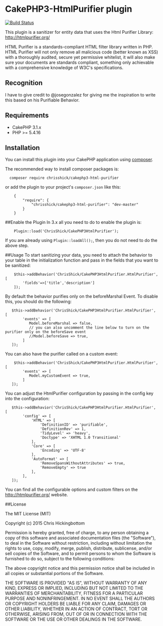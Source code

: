 # CakePHP3-HtmlPurifier plugin
[![Build Status](https://travis-ci.org/chrisShick/CakePHP3-HtmlPurifier.svg?branch=master)](https://travis-ci.org/chrisShick/CakePHP3-HtmlPurifier)

This plugin is a sanitizer for entity data that uses the Html Purifier Library: http://htmlpurifier.org/

HTML Purifier is a standards-compliant HTML filter library written in PHP. HTML Purifier will not only remove all malicious code (better known as XSS) with a thoroughly audited, secure yet permissive whitelist, it will also make sure your documents are standards compliant, something only achievable with a comprehensive knowledge of W3C's specifications.

## Recognition
  I have to give credit to @josegonzalez for giving me the inspiration to write this based on his Purifiable Behavior.
## Requirements
  - CakePHP 3.1.x
  - PHP >= 5.4.16
  
## Installation

You can install this plugin into your CakePHP application using [composer](http://getcomposer.org).

The recommended way to install composer packages is:

```
  composer require chrisshick/cakephp3-html-purifier
```
or add the plugin to your project's ``` composer.json ``` like this:
```
    {
        "require": {
            "chrisshick/cakephp3-html-purifier": "dev-master"
        }
    }
```
##Enable the Plugin
In 3.x all you need to do to enable the plugin is: 
```
    Plugin::load('ChrisShick/CakePHP3HtmlPurifier');
```
If you are already using ``` Plugin::loadAll(); ```, then you do not need to do the above step.

##Usage
To start sanitizing your data, you need to attach the behavior to your table in the initialization function and pass in the fields that you want to be sanitized: 
```
    $this->addBehavior('ChrisShick/CakePHP3HtmlPurifier.HtmlPurifier', [
        'fields'=>['title','description']
    ]);
```
By default the behavior purifies only on the beforeMarshal Event. To disable this, you should do the following:
```
   $this->addBehavior('ChrisShick/CakePHP3HtmlPurifier.HtmlPurifier', [
        'events' => [
           Model.beforeMarshal => false,
           // you can also uncomment the line below to turn on the purifier only on the beforeSave event
           //Model.beforeSave => true,
        ]
   ]);
```
You can also have the purifier called on a custom event: 
```
    $this->addBehavior('ChrisShick/CakePHP3HtmlPurifier.HtmlPurifier', [
        'events' => [
           Model.myCustomEvent => true,
        ]
   ]);
```
You can adjust the HtmlPurifier configuration by passing in the config key into the configuration:
```
   $this->addBehavior('ChrisShick/CakePHP3HtmlPurifier.HtmlPurifier', [
        'config' => [
            'HTML' => [
                'DefinitionID' => 'purifiable',
                'DefinitionRev' => 1,
                'TidyLevel' => 'heavy',
                'Doctype' => 'XHTML 1.0 Transitional'
            ],
            'Core' => [
                'Encoding' => 'UTF-8'
            ],
            'AutoFormat' => [
                'RemoveSpansWithoutAttributes' => true,
                'RemoveEmpty' => true
            ],
        ],
   ]);
```
You can find all the configurable options and custom filters on the http://htmlpurifier.org/ website.


##License

The MIT License (MIT)

Copyright (c) 2015 Chris Hickingbottom

Permission is hereby granted, free of charge, to any person obtaining a copy of this software and associated documentation files (the "Software"), to deal in the Software without restriction, including without limitation the rights to use, copy, modify, merge, publish, distribute, sublicense, and/or sell copies of the Software, and to permit persons to whom the Software is furnished to do so, subject to the following conditions:

The above copyright notice and this permission notice shall be included in all copies or substantial portions of the Software.

THE SOFTWARE IS PROVIDED "AS IS", WITHOUT WARRANTY OF ANY KIND, EXPRESS OR IMPLIED, INCLUDING BUT NOT LIMITED TO THE WARRANTIES OF MERCHANTABILITY, FITNESS FOR A PARTICULAR PURPOSE AND NONINFRINGEMENT. IN NO EVENT SHALL THE AUTHORS OR COPYRIGHT HOLDERS BE LIABLE FOR ANY CLAIM, DAMAGES OR OTHER LIABILITY, WHETHER IN AN ACTION OF CONTRACT, TORT OR OTHERWISE, ARISING FROM, OUT OF OR IN CONNECTION WITH THE SOFTWARE OR THE USE OR OTHER DEALINGS IN THE SOFTWARE.
